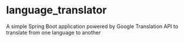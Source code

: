 # language_translator
 A simple Spring Boot application powered by Google Translation API to translate from one language to another
